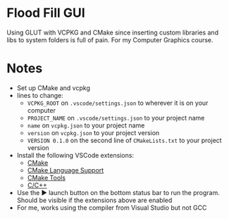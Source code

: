 # Flood Fill GUI
Using GLUT with VCPKG and CMake since inserting custom libraries and libs to system folders is full of pain. For my Computer Graphics course.

# Notes
- Set up CMake and vcpkg
- lines to change:
  - `VCPKG_ROOT` on `.vscode/settings.json` to wherever it is on your computer
  - `PROJECT_NAME` on `.vscode/settings.json` to your project name
  - `name` on `vcpkg.json` to your project name
  - `version` on `vcpkg.json` to your project version
  - `VERSION 0.1.0` on the second line of `CMakeLists.txt` to your project version
- Install the following VSCode extensions:
  - [CMake](https://marketplace.visualstudio.com/items?itemName=twxs.cmake)
  - [CMake Language Support](https://marketplace.visualstudio.com/items?itemName=josetr.cmake-language-support-vscode)
  - [CMake Tools](https://marketplace.visualstudio.com/items?itemName=ms-vscode.cmake-tools)
  - [C/C++](https://marketplace.visualstudio.com/items?itemName=ms-vscode.cpptools)
- Use the ▶️ launch button on the bottom status bar to run the program. Should be visible if the extensions above are enabled
- For me, works using the compiler from Visual Studio but not GCC
